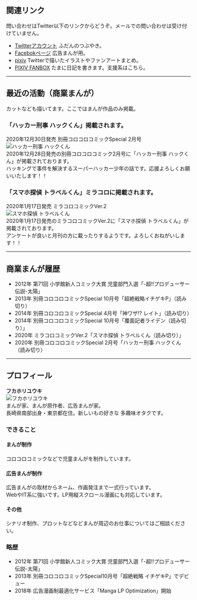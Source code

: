 ## 関連リンク
問い合わせはTwitter以下のリンクからどうぞ。メールでの問い合わせは受け付けていません。
- [Twitterアカウント](https://twitter.com/fukahorock) ふだんのつぶやき。
- [Facebokページ](https://www.facebook.com/fukahorock54) 広告まんが用。
- [pixiv](https://www.pixiv.net/users/850844) Twitterで描いたイラストやファンアートまとめ。
- [PIXIV FANBOX](https://fukahorock.fanbox.cc/) たまに日記を書きます。支援系はこちら。

- - -

## 最近の活動（商業まんが）
カットなども描いてます。ここではまんが作品のみ掲載。

### 「ハッカー刑事 ハックくん」掲載されます。
2020年12月30日発売 別冊コロコロコミックSpecial 2月号  
![ハッカー刑事 ハックくん](https://rock54website.s3.ap-northeast-1.amazonaws.com/news/202012_betsucoro_hack.jpg "ハッカー刑事 ハックくん")  
2020年12月28日発売の別冊コロコロコミック2月号に「ハッカー刑事 ハックくん」が掲載されております。  
ハッキングで事件を解決するスーパーハッカー少年の話です。応援よろしくお願いいたします！！

### 「スマホ探偵 トラベルくん」ミラコロに掲載されます。
2020年1月17日発売 ミラコロコミックVer.2  
![スマホ探偵 トラベルくん](https://rock54website.s3.ap-northeast-1.amazonaws.com/news/202001_miracoro_travel.jpg "スマホ探偵 トラベルくん")  
2020年1月17日発売のミラコロコミックVer.2に「スマホ探偵 トラベルくん」が掲載されております。  
アンケートが良いと月刊の方に載ったりするようです。よろしくおねがいします！！

- - -

## 商業まんが履歴
- 2012年 第71回 小学館新人コミック大賞 児童部門入選「-超!!プロデューサー伝説-太陽」
- 2013年 別冊コロコロコミックSpecial 10月号「超絶戦略イチゲキP」（読み切り）
- 2014年 別冊コロコロコミックSpecial 4月号「神ワザ!? レイト」（読み切り）
- 2014年 別冊コロコロコミックSpecial 10月号「覆面記者ライデン（読み切り）」
- 2020年 ミラコロコミックVer.2「スマホ探偵 トラベルくん（読み切り）」
- 2020年 別冊コロコロコミックSpecial 2月号「ハッカー刑事 ハックくん（読み切り）

- - -

## プロフィール
**フカホリユウキ**  
![フカホリユウキ](https://rock54website.s3.ap-northeast-1.amazonaws.com/profile.png "プロフィール")  
まんが家、まんが原作者、広告まんが家。  
長崎県南部出身・東京都在住。新しいもの好きな 多趣味オタクです。

### できること
#### まんが制作
コロコロコミックなどで児童まんがを制作しています。

#### 広告まんが制作
広告まんがの取材からネーム、作画発注まで一式行っています。  
WebやIT系に強いです。LP用縦スクロール漫画にも対応しています。

#### その他
シナリオ制作、プロットなどなどまんが周辺のお仕事についてはご相談ください。

### 略歴
- 2012年 第71回 小学館新人コミック大賞 児童部門入選「-超!!プロデューサー伝説-太陽」
- 2013年 別冊コロコロコミックSpecial10月号「超絶戦略 イチゲキP」でデビュー
- 2018年 広告漫画制最適化サービス「Manga LP Optimization」開始
